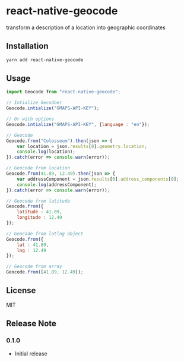 # react-native-geocode

transform a description of a location into geographic coordinates

## Installation

```sh
yarn add react-native-geocode
```

## Usage

```js
import Geocode from "react-native-geocode";

// Intialize Gecodoer
Geocode.intialize("GMAPS-API-KEY");

// Or with options 
Geocode.intialize("GMAPS-API-KEY", {language : "en"});

// Geocode
Geocode.from("Colosseum").then(json => {
    var location = json.results[0].geometry.location;
    console.log(location);
}).catch(error => console.warn(error));

// Geocode from location
Geocode.from(41.89, 12.49).then(json => {
    var addressComponent = json.results[0].address_components[0];
    console.log(addressComponent);
}).catch(error => console.warn(error));

// Geocode from latitude
Geocode.from({
	latitude : 41.89,
	longitude : 12.49
});

// Geocode from latlng object
Geocode.from({
	lat : 41.89,
	lng : 12.49
});

// Geocode from array
Geocode.from([41.89, 12.49]);
```

## License

MIT

## Release Note

### 0.1.0

- Initial release
